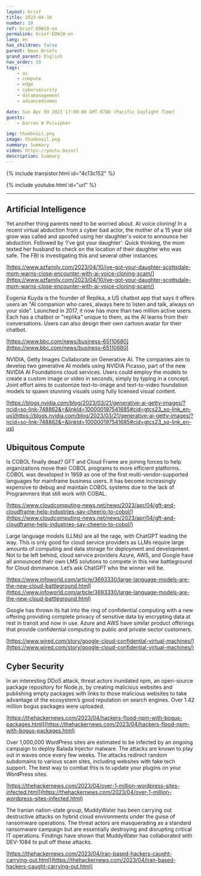 ```yaml
---
layout: brief
title: 2023-04-10
number: 10
ref: brief-EDW10-en
permalink: brief-EDW10-en
lang: en
has_children: false
parent: News Briefs
grand_parent: English
nav_order: 10
tags:
    - ai
    - compute
    - edge
    - cybersecurity
    - datamanagement
    - advancedcomms

date: Sun Apr 09 2023 17:00:00 GMT-0700 (Pacific Daylight Time)
guests:
    - Darren W Pulsipher

img: thumbnail.png
image: thumbnail.png
summary: Summary
video: https://youtu.be/url
description: Summary
---
```


{% include transistor.html id="4c13c152" %}



{% include youtube.html id="url" %}

---

## Artificial Intelligence

Yet another thing parents need to be worried about. AI voice cloning! In a recent virtual abduction from a cyber bad actor, the mother of a 15 year old grow was called and spoofed using her daughter's voice to announce her abduction. Followed by ‘I’ve got your daughter’. Quick thinking, the mom texted her husband to check on the location of their daughter who was safe. The FBI is investigating this and several other instances.

[https://www.azfamily.com/2023/04/10/ive-got-your-daughter-scottsdale-mom-warns-close-encounter-with-ai-voice-cloning-scam/](https://www.azfamily.com/2023/04/10/ive-got-your-daughter-scottsdale-mom-warns-close-encounter-with-ai-voice-cloning-scam/)

Eugenia Kuyda is the founder of Replika, a US chatbot app that says it offers users an "AI companion who cares, always here to listen and talk, always on your side". Launched in 2017, it now has more than two million active users. Each has a chatbot or "replika" unique to them, as the AI learns from their conversations. Users can also design their own cartoon avatar for their chatbot.

[https://www.bbc.com/news/business-65110680](https://www.bbc.com/news/business-65110680)

NVIDIA, Getty Images Collaborate on Generative AI. The companies aim to develop two generative AI models using NVIDIA Picasso, part of the new NVIDIA AI Foundations cloud services. Users could employ the models to create a custom image or video in seconds, simply by typing in a concept. Joint effort aims to customize text-to-image and text-to-video foundation models to spawn stunning visuals using fully licensed visual content.

[https://blogs.nvidia.com/blog/2023/03/21/generative-ai-getty-images/?ncid=so-link-748862&=&linkId=100000197541685#cid=gtcs23_so-link_en-us](https://blogs.nvidia.com/blog/2023/03/21/generative-ai-getty-images/?ncid=so-link-748862&=&linkId=100000197541685#cid=gtcs23_so-link_en-us)

## Ubiquitous Compute

Is COBOL finally dead? GFT and Cloud Frame are joining forces to help organizations move their COBOL programs to more efficient platforms. COBOL was developed in 1959 as one of the first multi-vendor-supported languages for mainframe business users.  It has become increasingly expensive to debug and maintain COBOL systems due to the lack of Programmers that still work with COBAL.

[https://www.cloudcomputing-news.net/news/2023/apr/04/gft-and-cloudframe-help-industries-say-cheerio-to-cobol/](https://www.cloudcomputing-news.net/news/2023/apr/04/gft-and-cloudframe-help-industries-say-cheerio-to-cobol/)

Large language models (LLMs) are all the rage, with ChatGPT leading the way. This is only good for cloud service providers as LLMs require large amounts of computing and data storage for deployment and development. Not to be left behind, cloud service providers Azure, AWS, and Google have all announced their own LMS solutions to compete in this new battleground for Cloud dominance. Let’s ask ChatGPT who the winner will be.

[https://www.infoworld.com/article/3693330/large-language-models-are-the-new-cloud-battleground.html](https://www.infoworld.com/article/3693330/large-language-models-are-the-new-cloud-battleground.html)

Google has thrown its hat into the ring of confidential computing with a new offering providing complete privacy of sensitive data by encrypting data at rest in transit and now in use. Azure and AWS have similar product offerings that provide confidential computing to public and private sector customers.

[https://www.wired.com/story/google-cloud-confidential-virtual-machines/](https://www.wired.com/story/google-cloud-confidential-virtual-machines/)

## Cyber Security

In an interesting DDoS attack, threat actors inundated npm, an open-source package repository for Node.js, by creating malicious websites and publishing empty packages with links to those malicious websites to take advantage of the ecosystem’s good reputation on search engines. Over 1.42 million bogus packages were uploaded.

[https://thehackernews.com/2023/04/hackers-flood-npm-with-bogus-packages.html](https://thehackernews.com/2023/04/hackers-flood-npm-with-bogus-packages.html)

Over 1,000,000 WordPress sites are estimated to be infected by an ongoing campaign to deploy Balada Injector malware. The attacks are known to play out in waves once every few weeks. The attacks redirect random subdomains to various scam sites, including websites with fake tech support. The best way to combat this is to update your plugins on your WordPress sites.

[https://thehackernews.com/2023/04/over-1-million-wordpress-sites-infected.html](https://thehackernews.com/2023/04/over-1-million-wordpress-sites-infected.html)

The Iranian nation-state group, MuddyWater has been carrying out destructive attacks on hybrid cloud environments under the guise of ransomware operations. The threat actors are masquerading as a standard ransomware campaign but are essentially destroying and disrupting critical IT operations. Findings have shown that MuddyWater has collaborated with DEV-1084 to pull off these attacks.

[https://thehackernews.com/2023/04/iran-based-hackers-caught-carrying-out.html](https://thehackernews.com/2023/04/iran-based-hackers-caught-carrying-out.html)


